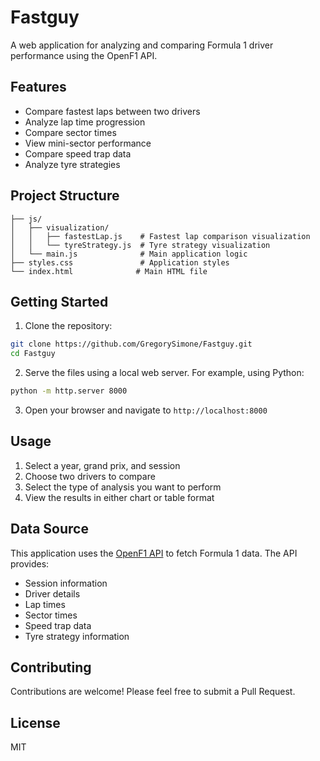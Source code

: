 # Fastguy

A web application for analyzing and comparing Formula 1 driver performance using the OpenF1 API.

## Features

- Compare fastest laps between two drivers
- Analyze lap time progression
- Compare sector times
- View mini-sector performance
- Compare speed trap data
- Analyze tyre strategies

## Project Structure

```
├── js/
│   ├── visualization/
│   │   ├── fastestLap.js    # Fastest lap comparison visualization
│   │   └── tyreStrategy.js  # Tyre strategy visualization
│   └── main.js              # Main application logic
├── styles.css               # Application styles
└── index.html              # Main HTML file
```

## Getting Started

1. Clone the repository:
```bash
git clone https://github.com/GregorySimone/Fastguy.git
cd Fastguy
```

2. Serve the files using a local web server. For example, using Python:
```bash
python -m http.server 8000
```

3. Open your browser and navigate to `http://localhost:8000`

## Usage

1. Select a year, grand prix, and session
2. Choose two drivers to compare
3. Select the type of analysis you want to perform
4. View the results in either chart or table format

## Data Source

This application uses the [OpenF1 API](https://openf1.org/) to fetch Formula 1 data. The API provides:

- Session information
- Driver details
- Lap times
- Sector times
- Speed trap data
- Tyre strategy information

## Contributing

Contributions are welcome! Please feel free to submit a Pull Request.

## License

MIT